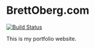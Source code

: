 # BrettOberg.com

[![Build Status](https://travis-ci.org/bjoberg/brettoberg.com.svg?branch=master)](https://travis-ci.org/bjoberg/brettoberg.com)

This is my portfolio website.
